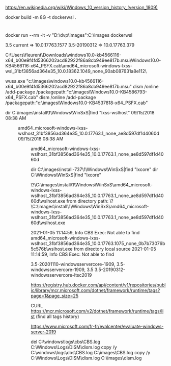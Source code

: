https://en.wikipedia.org/wiki/Windows_10_version_history_(version_1809)

docker build -m 8G -t dockerwsl .
#

docker run --rm -it -v "D:\dvp\images":C:\images dockerwsl

3.5 current  => 10.0.17763.1577
3.5-20190312 => 10.0.17763.379


C:\Users\fleurent\Downloads\windows10.0-kb4566116-x64_b00e9f4fd5366202acd82922f86a8cb949ee817b.msu\Windows10.0-KB4566116-x64_PSFX.cab\amd64_microsoft-windows-lxss-wsl_31bf3856ad364e35_10.0.18362.1049_none_90ab087631a8e112\



wusa.exe "c:\images\windows10.0-kb4566116-x64_b00e9f4fd5366202acd82922f86a8cb949ee817b.msu"
dism /online /add-package /packagepath:"c:\images\Windows10.0-KB4586793-x64_PSFX.cab"
dism /online /add-package /packagepath:"c:\images\Windows10.0-KB4537818-x64_PSFX.cab"

dir C:\images\install\1\Windows\WinSxS|find "lxss-wslhost"
09/15/2018  08:38 AM    <DIR>          amd64_microsoft-windows-lxss-wslhost_31bf3856ad364e35_10.0.17763.1_none_ae8d597df1d4060d
09/15/2018  08:38 AM    <DIR>          amd64_microsoft-windows-lxss-wslhost_31bf3856ad364e35_10.0.17763.1_none_ae8d597df1d4060d

dir C:\images\install-737\1\Windows\WinSxS|find "lxcore"
dir C:\Windows\WinSxS|find "lxcore"


\\?\C:\images\install\1\Windows\WinSxS\amd64_microsoft-windows-lxss-wslhost_31bf3856ad364e35_10.0.17763.1_none_ae8d597df1d4060d\wslhost.exe from directory path: \\?\C:\images\install\1\Windows\WinSxS\amd64_microsoft-windows-lxss-wslhost_31bf3856ad364e35_10.0.17763.1_none_ae8d597df1d4060d\wslhost.exe


2021-01-05 11:14:59, Info                  CBS    Exec: Not able to find amd64_microsoft-windows-lxss-wslhost_31bf3856ad364e35_10.0.17763.1075_none_0b7b73076b5c576b\wslhost.exe from directory local source
2021-01-05 11:14:59, Info                  CBS    Exec: Not able to find 

3.5-20201110-windowsservercore-1909, 3.5-windowsservercore-1909, 3.5
3.5-20190312-windowsservercore-ltsc2019


https://registry.hub.docker.com/api/content/v1/repositories/public/library/mcr.microsoft.com/dotnet/framework/runtime/tags?page=1&page_size=25


CURL https://mcr.microsoft.com/v2/dotnet/framework/runtime/tags/list
(find all tags history)

https://www.microsoft.com/fr-fr/evalcenter/evaluate-windows-server-2019



del C:\windows\logs\cbs\CBS.log C:\Windows\Logs\DISM\dism.log
copy /y C:\windows\logs\cbs\CBS.log C:\images\CBS.log
copy /y C:\Windows\Logs\DISM\dism.log C:\images\dism.log




